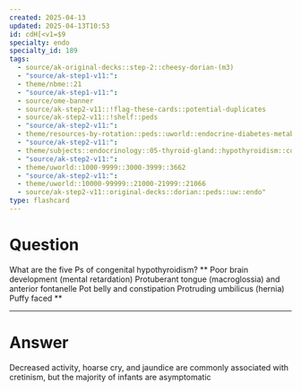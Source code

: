 ```yaml
---
created: 2025-04-13
updated: 2025-04-13T10:53
id: cdH[<v1=$9
specialty: endo
specialty_id: 189
tags:
  - source/ak-original-decks::step-2::cheesy-dorian-(m3)
  - "source/ak-step1-v11:": 
  - theme/nbme::21
  - "source/ak-step1-v11:": 
  - source/ome-banner
  - source/ak-step2-v11::!flag-these-cards::potential-duplicates
  - source/ak-step2-v11::!shelf::peds
  - "source/ak-step2-v11:": 
  - theme/resources-by-rotation::peds::uworld::endocrine-diabetes-metabolism::endo-dorian
  - "source/ak-step2-v11:": 
  - theme/subjects::endocrinology::05-thyroid-gland::hypothyroidism::congenital-hypothyroidism-vs-beckwith-widemann-syndrome::congenital-hypothyroidism
  - "source/ak-step2-v11:": 
  - theme/uworld::1000-9999::3000-3999::3662
  - "source/ak-step2-v11:": 
  - theme/uworld::10000-99999::21000-21999::21066
  - source/ak-step2-v11::original-decks::dorian::peds::uw::endo"
type: flashcard
---
```


# Question
What are the five Ps of congenital hypothyroidism?    **  Poor brain development (mental retardation) Protuberant tongue (macroglossia) and anterior fontanelle Pot belly and constipation  Protruding umbilicus (hernia) Puffy faced **

---

# Answer
Decreased activity, hoarse cry, and jaundice are commonly associated with cretinism, but the majority of infants are asymptomatic